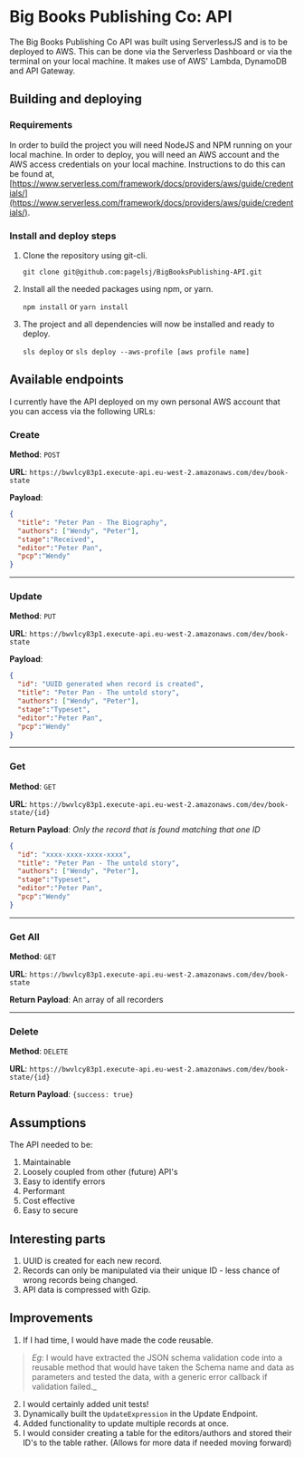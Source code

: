 # Big Books Publishing Co: API

The Big Books Publishing Co API was built using ServerlessJS and is to be deployed to AWS. This can be done via the Serverless Dashboard or via the terminal on your local machine.
It makes use of AWS' Lambda, DynamoDB and API Gateway.

## Building and deploying

### Requirements
In order to build the project you will need NodeJS and NPM running on your local machine. In order to deploy, you will need an AWS account and the AWS access credentials on your local machine. Instructions to do this can be found at, [https://www.serverless.com/framework/docs/providers/aws/guide/credentials/](https://www.serverless.com/framework/docs/providers/aws/guide/credentials/).

### Install and deploy steps

 1. Clone the repository using git-cli.

    `git clone git@github.com:pagelsj/BigBooksPublishing-API.git`
2. Install all the needed packages using npm, or yarn.

    `npm install` or `yarn install`
3. The project and all dependencies will now be installed and ready to deploy.

    `sls deploy` or `sls deploy --aws-profile [aws profile name]`

## Available endpoints

I currently have the API deployed on my own personal AWS account that you can access via the following URLs:

### Create
**Method**: `POST`

**URL**: `https://bwvlcy83p1.execute-api.eu-west-2.amazonaws.com/dev/book-state`

**Payload**:
``` JSON
{
  "title": "Peter Pan - The Biography",
  "authors": ["Wendy", "Peter"],
  "stage":"Received",
  "editor":"Peter Pan",
  "pcp":"Wendy"
}
```
___
### Update
**Method**: `PUT`

**URL**: `https://bwvlcy83p1.execute-api.eu-west-2.amazonaws.com/dev/book-state`

**Payload**:
``` JSON
{
  "id": "UUID generated when record is created",
  "title": "Peter Pan - The untold story",
  "authors": ["Wendy", "Peter"],
  "stage":"Typeset",
  "editor":"Peter Pan",
  "pcp":"Wendy"
}
````
___
### Get

**Method**: `GET`

**URL**: `https://bwvlcy83p1.execute-api.eu-west-2.amazonaws.com/dev/book-state/{id}`

**Return Payload**: _Only the record that is found matching that one ID_

``` JSON
{
  "id": "xxxx-xxxx-xxxx-xxxx",
  "title": "Peter Pan - The untold story",
  "authors": ["Wendy", "Peter"],
  "stage":"Typeset",
  "editor":"Peter Pan",
  "pcp":"Wendy"
}
````

___
### Get All

**Method**: `GET`

**URL**: `https://bwvlcy83p1.execute-api.eu-west-2.amazonaws.com/dev/book-state`

**Return Payload**: An array of all recorders

___
### Delete

**Method**: `DELETE`

**URL**: `https://bwvlcy83p1.execute-api.eu-west-2.amazonaws.com/dev/book-state/{id}`

**Return Payload**: `{success: true}`

## Assumptions
The API needed to be:
1. Maintainable
2. Loosely coupled from other (future) API's
3. Easy to identify errors
4. Performant
5. Cost effective
6. Easy to secure

## Interesting parts
1. UUID is created for each new record.
2. Records can only be manipulated via their unique ID - less chance of wrong records being changed.
3. API data is compressed with Gzip.

## Improvements
1. If I had time, I would have made the code reusable.

  > _Eg_:
  > I would have extracted the JSON schema validation code into a reusable method that would have taken the Schema name and data as parameters and tested the data, with a generic error callback if validation failed._

2. I would certainly added unit tests!
3. Dynamically built the `UpdateExpression` in the Update Endpoint.
4. Added functionality to update multiple records at once.
5. I would consider creating a table for the editors/authors and stored their ID's to the table rather. (Allows for more data if needed moving forward)

